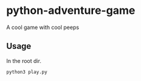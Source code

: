 # python-adventure-game
A cool game with cool peeps

## Usage
In the root dir.
```
python3 play.py
```
